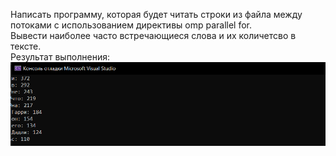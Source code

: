 Написать программу, которая будет читать строки из файла между потоками с использованием директивы omp parallel for.</br>
Вывести наиболее часто встречающиеся слова и их количетсво в тексте.</br>
Результат выполнения:</br>
![Res](https://raw.githubusercontent.com/dimandjdi/practice/main/13_03/13.png)
